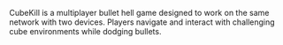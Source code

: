CubeKill is a multiplayer bullet hell game designed to work on the same network with two devices. Players navigate and interact with challenging cube environments while dodging bullets.
